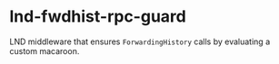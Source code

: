 # lnd-fwdhist-rpc-guard
LND middleware that ensures `ForwardingHistory` calls by evaluating a custom macaroon.

